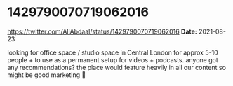 # 1429790070719062016
https://twitter.com/AliAbdaal/status/1429790070719062016
**Date:** 2021-08-23

looking for office space / studio space in Central London for approx 5-10 people + to use as a permanent setup for videos + podcasts. anyone got any recommendations? the place would feature heavily in all our content so might be good marketing 👀
